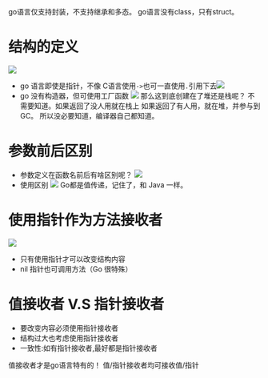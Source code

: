 go语言仅支持封装，不支持继承和多态。
go语言没有class，只有struct。

# 结构的定义
![](https://img-blog.csdnimg.cn/20201223155119118.png?x-oss-process=image/watermark,type_ZmFuZ3poZW5naGVpdGk,shadow_10,text_SmF2YUVkZ2U=,size_1,color_FFFFFF,t_70)
- go 语言即使是指针，不像 C语言使用`->`也可一直使用`.`引用下去![](https://img-blog.csdnimg.cn/20201223192039227.png?x-oss-process=image/watermark,type_ZmFuZ3poZW5naGVpdGk,shadow_10,text_SmF2YUVkZ2U=,size_1,color_FFFFFF,t_70)
- go 没有构造器，但可使用工厂函数
![](https://img-blog.csdnimg.cn/20201223193155572.png?x-oss-process=image/watermark,type_ZmFuZ3poZW5naGVpdGk,shadow_10,text_SmF2YUVkZ2U=,size_1,color_FFFFFF,t_70)
那么这到底创建在了堆还是栈呢？
不需要知道。如果返回了没人用就在栈上
如果返回了有人用，就在堆，并参与到 GC。
所以没必要知道，编译器自己都知道。

# 参数前后区别
- 参数定义在函数名前后有啥区别呢？
![](https://img-blog.csdnimg.cn/20201223194005570.png?x-oss-process=image/watermark,type_ZmFuZ3poZW5naGVpdGk,shadow_10,text_SmF2YUVkZ2U=,size_1,color_FFFFFF,t_70)
- 使用区别
![](https://img-blog.csdnimg.cn/20201223194043874.png)
Go都是值传递，记住了，和 Java 一样。

# 使用指针作为方法接收者
![](https://img-blog.csdnimg.cn/20201223200025882.png?x-oss-process=image/watermark,type_ZmFuZ3poZW5naGVpdGk,shadow_10,text_SmF2YUVkZ2U=,size_1,color_FFFFFF,t_70)
- 只有使用指针才可以改变结构内容
- nil 指针也可调用方法（Go 很特殊）

# 值接收者 V.S 指针接收者
- 要改变内容必须使用指针接收者
- 结构过大也考虑使用指针接收者
- 一致性:如有指针接收者,最好都是指针接收者


值接收者才是go语言特有的！
值/指针接收者均可接收值/指针